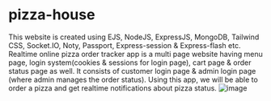 # pizza-house
This website is created using EJS, NodeJS, ExpressJS, MongoDB, Tailwind CSS, Socket.IO, Noty, Passport, Express-session & Express-flash etc.
Realtime online pizza order tracker app is a multi page website having menu page, login system(cookies & sessions for login page), cart page & order status page as well. It consists of customer login page & admin login page (where admin manages the order status). Using this app, we will be able to order a pizza and get realtime notifications about pizza status.
![image](https://user-images.githubusercontent.com/110153941/201156912-a5858c22-0679-4455-9a54-225bde2bc599.png)
